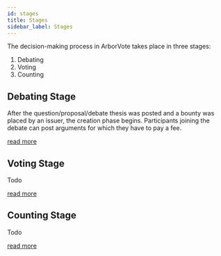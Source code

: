 ```yaml
---
id: stages
title: Stages
sidebar_label: Stages
---
```


The decision-making process in ArborVote takes place in three stages:

1. Debating
2. Voting
3. Counting

## Debating Stage
After the question/proposal/debate thesis was posted and a bounty was placed by an issuer,
the creation phase begins.
Participants joining the debate can post arguments for which they have to pay a fee. 

[read more](rationaldebating.md)

## Voting Stage
Todo

[read more](quadraticvoting.md)

## Counting Stage
Todo

[read more](votecounting.md)
